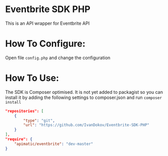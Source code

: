 Eventbrite SDK PHP
=================
This is an API wrapper for Eventbrite API

How To Configure:
=================
Open file `config.php` and change the configuration

How To Use:
===========
The SDK is Composer optimised. It is not yet added to packagist so you can install it by adding the following settings to composer.json and run `composer install`

```json
"repositories": [
    {
        "type": "git",
        "url": "https://github.com/IvanDokov/Eventbrite-SDK-PHP"
    }
],
"require": {
	"apimatic/eventbrite": "dev-master"
}
```